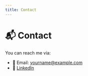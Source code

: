 ```yaml
---
title: Contact
---
```


# 📬 Contact

You can reach me via:

- 📧 Email: yourname@example.com  
- 💼 [LinkedIn](https://www.linkedin.com/in/your-link-here)